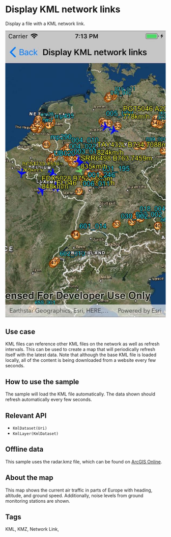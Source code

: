 # Display KML network links

 Display a file with a KML network link.

![](DisplayKmlNetworkLinks.jpg)

## Use case

KML files can reference other KML files on the network as well as refresh intervals. This can be used to create a map that will periodically refresh itself with the latest data. Note that although the base KML file is loaded locally, all of the content is being downloaded from a website every few seconds.

## How to use the sample

The sample will load the KML file automatically. The data shown should refresh automatically every few seconds.

## Relevant API

* `KmlDataset(Uri)`
* `KmlLayer(KmlDataset)`

## Offline data

This sample uses the radar.kmz file, which can be found on [ArcGIS Online](https://arcgisruntime.maps.arcgis.com/home/item.html?id=600748d4464442288f6db8a4ba27dc95).

## About the map

This map shows the current air traffic in parts of Europe with heading, altitude, and ground speed. Additionally, noise levels from ground monitoring stations are shown.

## Tags

KML, KMZ, Network Link,